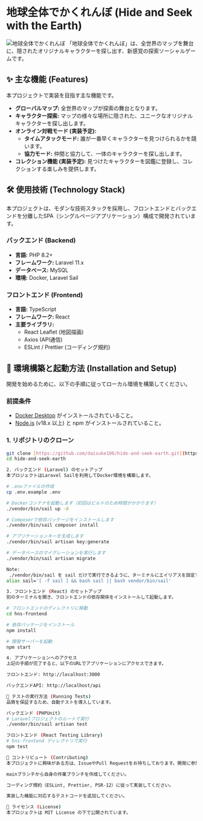 # 地球全体でかくれんぼ (Hide and Seek with the Earth)

![地球全体でかくれんぼ](https://user-images.githubusercontent.com/12345/67890.png) 「地球全体でかくれんぼ」は、全世界のマップを舞台に、隠されたオリジナルキャラクターを探し出す、新感覚の探索ソーシャルゲームです。

## ✨ 主な機能 (Features)

本プロジェクトで実装を目指す主な機能です。

-   **グローバルマップ:** 全世界のマップが探索の舞台となります。
-   **キャラクター探索:** マップの様々な場所に隠された、ユニークなオリジナルキャラクターを探し出します。
-   **オンライン対戦モード (実装予定):**
    -   **タイムアタックモード:** 誰が一番早くキャラクターを見つけられるかを競います。
    -   **協力モード:** 仲間と協力して、一体のキャラクターを探し出します。
-   **コレクション機能 (実装予定):** 見つけたキャラクターを図鑑に登録し、コレクションする楽しみを提供します。

## 🛠️ 使用技術 (Technology Stack)

本プロジェクトは、モダンな技術スタックを採用し、フロントエンドとバックエンドを分離したSPA（シングルページアプリケーション）構成で開発されています。

### バックエンド (Backend)
-   **言語:** PHP 8.2+
-   **フレームワーク:** Laravel 11.x
-   **データベース:** MySQL
-   **環境:** Docker, Laravel Sail

### フロントエンド (Frontend)
-   **言語:** TypeScript
-   **フレームワーク:** React
-   **主要ライブラリ:**
    -   React Leaflet (地図描画)
    -   Axios (API通信)
    -   ESLint / Prettier (コーディング規約)

## 🚀 環境構築と起動方法 (Installation and Setup)

開発を始めるために、以下の手順に従ってローカル環境を構築してください。

### 前提条件
-   [Docker Desktop](https://www.docker.com/products/docker-desktop/) がインストールされていること。
-   [Node.js](https://nodejs.org/) (v18.x 以上) と npm がインストールされていること。

### 1. リポジトリのクローン
```bash
git clone [https://github.com/daisuke106/hide-and-seek-earth.git](https://github.com/daisuke106/hide-and-seek-earth.git)
cd hide-and-seek-earth

2. バックエンド (Laravel) のセットアップ
本プロジェクトはLaravel Sailを利用してDocker環境を構築します。

# .envファイルの作成
cp .env.example .env

# Dockerコンテナを起動します（初回はビルドのため時間がかかります）
./vendor/bin/sail up -d

# Composerで依存パッケージをインストールします
./vendor/bin/sail composer install

# アプリケーションキーを生成します
./vendor/bin/sail artisan key:generate

# データベースのマイグレーションを実行します
./vendor/bin/sail artisan migrate

Note:
 ./vendor/bin/sail を sail だけで実行できるように、ターミナルにエイリアスを設定すると便利です。<br>
alias sail='[ -f sail ] && bash sail || bash vendor/bin/sail'

3. フロントエンド (React) のセットアップ
別のターミナルを開き、フロントエンドの依存関係をインストールして起動します。

# フロントエンドのディレクトリに移動
cd hns-frontend

# 依存パッケージをインストール
npm install

# 開発サーバーを起動
npm start

4. アプリケーションへのアクセス
上記の手順が完了すると、以下のURLでアプリケーションにアクセスできます。

フロントエンド: http://localhost:3000

バックエンドAPI: http://localhost/api

🧪 テストの実行方法 (Running Tests)
品質を保証するため、自動テストを導入しています。

バックエンド (PHPUnit)
# Laravelプロジェクトのルートで実行
./vendor/bin/sail artisan test

フロントエンド (React Testing Library)
# hns-frontend ディレクトリで実行
npm test

🤝 コントリビュート (Contributing)
本プロジェクトに興味がある方は、IssueやPull Requestをお待ちしております。開発に参加する際は、以下の点にご協力ください。

mainブランチから自身の作業ブランチを作成してください。

コーディング規約（ESLint, Prettier, PSR-12）に従って実装してください。

実装した機能に対応するテストコードを追加してください。

📜 ライセンス (License)
本プロジェクトは MIT License の下で公開されています。